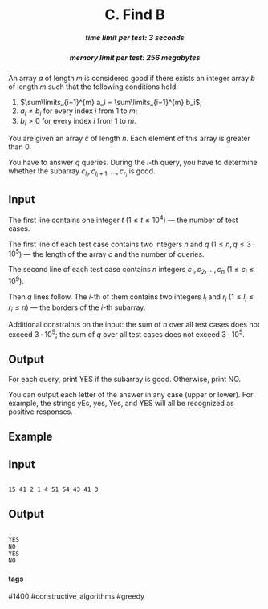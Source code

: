 <h1 style='text-align: center;'> C. Find B</h1>

<h5 style='text-align: center;'>time limit per test: 3 seconds</h5>
<h5 style='text-align: center;'>memory limit per test: 256 megabytes</h5>

An array $a$ of length $m$ is considered good if there exists an integer array $b$ of length $m$ such that the following conditions hold: 

1. $\sum\limits_{i=1}^{m} a_i = \sum\limits_{i=1}^{m} b_i$;
2. $a_i \neq b_i$ for every index $i$ from $1$ to $m$;
3. $b_i > 0$ for every index $i$ from $1$ to $m$.

You are given an array $c$ of length $n$. Each element of this array is greater than $0$.

You have to answer $q$ queries. During the $i$-th query, you have to determine whether the subarray $c_{l_{i}}, c_{l_{i}+1}, \dots, c_{r_{i}}$ is good.

## Input

The first line contains one integer $t$ ($1 \le t \le 10^4$) — the number of test cases.

The first line of each test case contains two integers $n$ and $q$ ($1 \le n, q \le 3 \cdot 10^5$) — the length of the array $c$ and the number of queries.

The second line of each test case contains $n$ integers $c_1, c_2, \dots, c_n$ ($1 \le c_i \le 10^9$).

Then $q$ lines follow. The $i$-th of them contains two integers $l_i$ and $r_i$ ($1 \le l_i \le r_i \le n$) — the borders of the $i$-th subarray.

Additional constraints on the input: the sum of $n$ over all test cases does not exceed $3 \cdot 10^5$; the sum of $q$ over all test cases does not exceed $3 \cdot 10^5$.

## Output

For each query, print YES if the subarray is good. Otherwise, print NO.

You can output each letter of the answer in any case (upper or lower). For example, the strings yEs, yes, Yes, and YES will all be recognized as positive responses.

## Example

## Input


```

15 41 2 1 4 51 54 43 41 3
```
## Output


```

YES
NO
YES
NO

```


#### tags 

#1400 #constructive_algorithms #greedy 